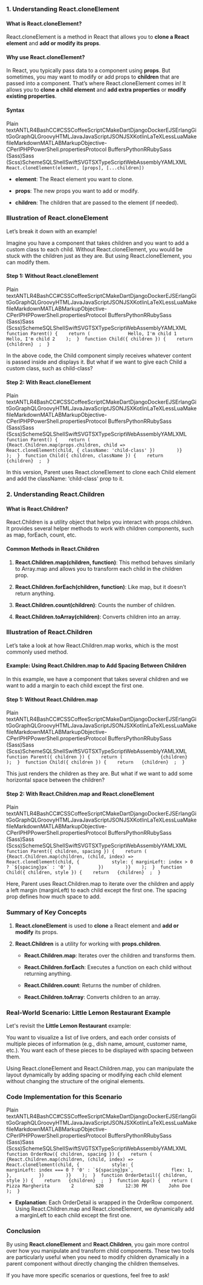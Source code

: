 ### **1\. Understanding React.cloneElement**

#### **What is React.cloneElement?**

React.cloneElement is a method in React that allows you to **clone a React element** and **add or modify its props**.

#### **Why use React.cloneElement?**

In React, you typically pass data to a component using **props**. But sometimes, you may want to modify or add props to **children** that are passed into a component. That’s where React.cloneElement comes in! It allows you to **clone a child element** and **add extra properties** or **modify existing properties**.

#### **Syntax**

Plain textANTLR4BashCC#CSSCoffeeScriptCMakeDartDjangoDockerEJSErlangGitGoGraphQLGroovyHTMLJavaJavaScriptJSONJSXKotlinLaTeXLessLuaMakefileMarkdownMATLABMarkupObjective-CPerlPHPPowerShell.propertiesProtocol BuffersPythonRRubySass (Sass)Sass (Scss)SchemeSQLShellSwiftSVGTSXTypeScriptWebAssemblyYAMLXML`   React.cloneElement(element, [props], [...children])   `

*   **element**: The React element you want to clone.
    
*   **props**: The new props you want to add or modify.
    
*   **children**: The children that are passed to the element (if needed).
    

### **Illustration of React.cloneElement**

Let’s break it down with an example!

Imagine you have a component that takes children and you want to add a custom class to each child. Without React.cloneElement, you would be stuck with the children just as they are. But using React.cloneElement, you can modify them.

#### **Step 1: Without React.cloneElement**

Plain textANTLR4BashCC#CSSCoffeeScriptCMakeDartDjangoDockerEJSErlangGitGoGraphQLGroovyHTMLJavaJavaScriptJSONJSXKotlinLaTeXLessLuaMakefileMarkdownMATLABMarkupObjective-CPerlPHPPowerShell.propertiesProtocol BuffersPythonRRubySass (Sass)Sass (Scss)SchemeSQLShellSwiftSVGTSXTypeScriptWebAssemblyYAMLXML`   function Parent() {    return (              Hello, I'm child 1        Hello, I'm child 2    );  }  function Child({ children }) {    return   {children}  ;  }   `

In the above code, the Child component simply receives whatever content is passed inside and displays it. But what if we want to give each Child a custom class, such as child-class?

#### **Step 2: With React.cloneElement**

Plain textANTLR4BashCC#CSSCoffeeScriptCMakeDartDjangoDockerEJSErlangGitGoGraphQLGroovyHTMLJavaJavaScriptJSONJSXKotlinLaTeXLessLuaMakefileMarkdownMATLABMarkupObjective-CPerlPHPPowerShell.propertiesProtocol BuffersPythonRRubySass (Sass)Sass (Scss)SchemeSQLShellSwiftSVGTSXTypeScriptWebAssemblyYAMLXML`   function Parent() {    return (              {React.Children.map(props.children, child =>          React.cloneElement(child, { className: 'child-class' })        )}    );  }  function Child({ children, className }) {    return   {children}  ;  }   `

In this version, Parent uses React.cloneElement to clone each Child element and add the className: 'child-class' prop to it.

### **2\. Understanding React.Children**

#### **What is React.Children?**

React.Children is a utility object that helps you interact with props.children. It provides several helper methods to work with children components, such as map, forEach, count, etc.

#### **Common Methods in React.Children**

1.  **React.Children.map(children, function)**: This method behaves similarly to Array.map and allows you to transform each child in the children prop.
    
2.  **React.Children.forEach(children, function)**: Like map, but it doesn’t return anything.
    
3.  **React.Children.count(children)**: Counts the number of children.
    
4.  **React.Children.toArray(children)**: Converts children into an array.
    

### **Illustration of React.Children**

Let’s take a look at how React.Children.map works, which is the most commonly used method.

#### **Example: Using React.Children.map to Add Spacing Between Children**

In this example, we have a component that takes several children and we want to add a margin to each child except the first one.

#### **Step 1: Without React.Children.map**

Plain textANTLR4BashCC#CSSCoffeeScriptCMakeDartDjangoDockerEJSErlangGitGoGraphQLGroovyHTMLJavaJavaScriptJSONJSXKotlinLaTeXLessLuaMakefileMarkdownMATLABMarkupObjective-CPerlPHPPowerShell.propertiesProtocol BuffersPythonRRubySass (Sass)Sass (Scss)SchemeSQLShellSwiftSVGTSXTypeScriptWebAssemblyYAMLXML`   function Parent({ children }) {    return (              {children}    );  }  function Child({ children }) {    return   {children}  ;  }   `

This just renders the children as they are. But what if we want to add some horizontal space between the children?

#### **Step 2: With React.Children.map and React.cloneElement**

Plain textANTLR4BashCC#CSSCoffeeScriptCMakeDartDjangoDockerEJSErlangGitGoGraphQLGroovyHTMLJavaJavaScriptJSONJSXKotlinLaTeXLessLuaMakefileMarkdownMATLABMarkupObjective-CPerlPHPPowerShell.propertiesProtocol BuffersPythonRRubySass (Sass)Sass (Scss)SchemeSQLShellSwiftSVGTSXTypeScriptWebAssemblyYAMLXML``   function Parent({ children, spacing }) {    return (              {React.Children.map(children, (child, index) =>          React.cloneElement(child, {            style: { marginLeft: index > 0 ? `${spacing}px` : '0' }          })        )}    );  }  function Child({ children, style }) {    return   {children}  ;  }   ``

Here, Parent uses React.Children.map to iterate over the children and apply a left margin (marginLeft) to each child except the first one. The spacing prop defines how much space to add.

### **Summary of Key Concepts**

1.  **React.cloneElement** is used to **clone** a React element and **add or modify** its props.
    
2.  **React.Children** is a utility for working with **props.children**.
    
    *   **React.Children.map**: Iterates over the children and transforms them.
        
    *   **React.Children.forEach**: Executes a function on each child without returning anything.
        
    *   **React.Children.count**: Returns the number of children.
        
    *   **React.Children.toArray**: Converts children to an array.
        

### **Real-World Scenario: Little Lemon Restaurant Example**

Let's revisit the **Little Lemon Restaurant** example:

You want to visualize a list of live orders, and each order consists of multiple pieces of information (e.g., dish name, amount, customer name, etc.). You want each of these pieces to be displayed with spacing between them.

Using React.cloneElement and React.Children.map, you can manipulate the layout dynamically by adding spacing or modifying each child element without changing the structure of the original elements.

### **Code Implementation for this Scenario**

Plain textANTLR4BashCC#CSSCoffeeScriptCMakeDartDjangoDockerEJSErlangGitGoGraphQLGroovyHTMLJavaJavaScriptJSONJSXKotlinLaTeXLessLuaMakefileMarkdownMATLABMarkupObjective-CPerlPHPPowerShell.propertiesProtocol BuffersPythonRRubySass (Sass)Sass (Scss)SchemeSQLShellSwiftSVGTSXTypeScriptWebAssemblyYAMLXML``   function OrderRow({ children, spacing }) {    return (              {React.Children.map(children, (child, index) =>          React.cloneElement(child, {            style: {              marginLeft: index === 0 ? '0' : `${spacing}px`,              flex: 1,            },          })        )}    );  }  function OrderDetail({ children, style }) {    return   {children}  ;  }  function App() {    return (        Pizza Margherita        2        $20        12:30 PM        John Doe    );  }   ``

*   **Explanation**: Each OrderDetail is wrapped in the OrderRow component. Using React.Children.map and React.cloneElement, we dynamically add a marginLeft to each child except the first one.
    

### **Conclusion**

By using **React.cloneElement** and **React.Children**, you gain more control over how you manipulate and transform child components. These two tools are particularly useful when you need to modify children dynamically in a parent component without directly changing the children themselves.

If you have more specific scenarios or questions, feel free to ask!